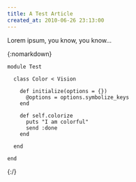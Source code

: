 ```yaml
---
title: A Test Article
created_at: 2010-06-26 23:13:00
---
```

Lorem ipsum, you know, you know...

{:nomarkdown}
<pre><code class="language-ruby">module Test

  class Color < Vision

    def initialize(options = {})
      @options = options.symbolize_keys
    end
    
    def self.colorize
      puts "I am colorful"
      send :done
    end
    
  end

end
</code></pre>
{:/}
